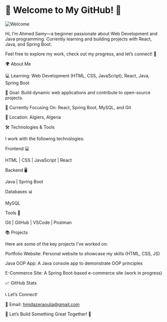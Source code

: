 # 👋 Welcome to My GitHub! 🚀

![Welcome](https://media.giphy.com/media/2xKwrOgTzUQdO/giphy.gif)



Hi, I’m Ahmed Samy—a beginner passionate about Web Development and Java programming. Currently learning and building projects with React, Java, and Spring Boot.

Feel free to explore my work, check out my progress, and let’s connect! 💬

🌍 About Me

💻 Learning: Web Development (HTML, CSS, JavaScript), React, Java, Spring Boot

🎯 Goal: Build dynamic web applications and contribute to open-source projects.

🌱 Currently Focusing On: React, Spring Boot, MySQL, and Git

📍 Location: Algiers, Algeria

🛠 Technologies & Tools

I work with the following technologies:

Frontend 💻

HTML | CSS | JavaScript | React

Backend 🖥️

Java | Spring Boot

Databases 📊

MySQL

Tools 🔧

Git | GitHub | VSCode | Postman

📚 Projects

Here are some of the key projects I've worked on:

Portfolio Website: Personal website to showcase my skills (HTML, CSS, JS)

Java OOP App: A Java console app to demonstrate OOP principles

E-Commerce Site: A Spring Boot-based e-commerce site (work in progress)

📈 GitHub Stats

📞 Let’s Connect!

📧 Email: hmidazeraoulia@gmail.com

🚀 Let’s Build Something Great Together! 🌟
